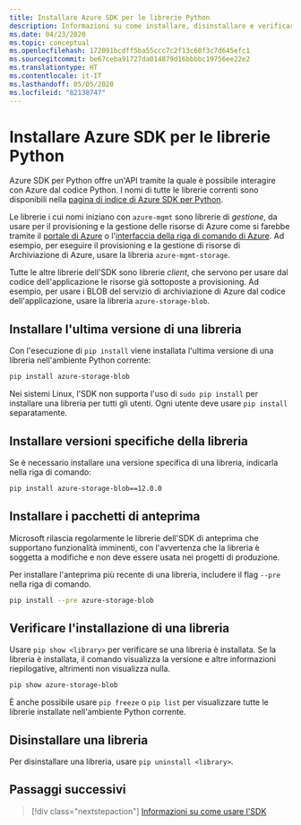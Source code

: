 ```yaml
---
title: Installare Azure SDK per le librerie Python
description: Informazioni su come installare, disinstallare e verificare Azure SDK per le librerie Python tramite pip. Sono inclusi i dettagli per l'installazione di versioni specifiche e pacchetti di anteprima.
ms.date: 04/23/2020
ms.topic: conceptual
ms.openlocfilehash: 172091bcdff5ba55ccc7c2f13c60f3c7d645efc1
ms.sourcegitcommit: be67ceba91727da014879d16bbbbc19756ee22e2
ms.translationtype: HT
ms.contentlocale: it-IT
ms.lasthandoff: 05/05/2020
ms.locfileid: "82138747"
---
```

# <a name="install-azure-sdk-for-python-libraries"></a>Installare Azure SDK per le librerie Python

Azure SDK per Python offre un'API tramite la quale è possibile interagire con Azure dal codice Python. I nomi di tutte le librerie correnti sono disponibili nella [pagina di indice di Azure SDK per Python](https://azure.github.io/azure-sdk/releases/latest/all/python.html).

Le librerie i cui nomi iniziano con `azure-mgmt` sono librerie di *gestione*, da usare per il provisioning e la gestione delle risorse di Azure come si farebbe tramite il [portale di Azure](https://portal.azure.com) o l'[interfaccia della riga di comando di Azure](/cli/azure/install-azure-cli). Ad esempio, per eseguire il provisioning e la gestione di risorse di Archiviazione di Azure, usare la libreria `azure-mgmt-storage`.

Tutte le altre librerie dell'SDK sono librerie *client*, che servono per usare dal codice dell'applicazione le risorse già sottoposte a provisioning. Ad esempio, per usare i BLOB del servizio di archiviazione di Azure dal codice dell'applicazione, usare la libreria `azure-storage-blob`.

## <a name="install-the-latest-version-of-a-library"></a>Installare l'ultima versione di una libreria

Con l'esecuzione di `pip install` viene installata l'ultima versione di una libreria nell'ambiente Python corrente:

```bash
pip install azure-storage-blob
```

Nei sistemi Linux, l'SDK non supporta l'uso di `sudo pip install` per installare una libreria per tutti gli utenti. Ogni utente deve usare `pip install` separatamente.

## <a name="install-specific-library-versions"></a>Installare versioni specifiche della libreria

Se è necessario installare una versione specifica di una libreria, indicarla nella riga di comando:

```bash
pip install azure-storage-blob==12.0.0
```

## <a name="install-preview-packages"></a>Installare i pacchetti di anteprima

Microsoft rilascia regolarmente le librerie dell'SDK di anteprima che supportano funzionalità imminenti, con l'avvertenza che la libreria è soggetta a modifiche e non deve essere usata nei progetti di produzione.

Per installare l'anteprima più recente di una libreria, includere il flag `--pre` nella riga di comando.

```bash
pip install --pre azure-storage-blob
```

## <a name="verify-a-library-installation"></a>Verificare l'installazione di una libreria

Usare `pip show <library>` per verificare se una libreria è installata. Se la libreria è installata, il comando visualizza la versione e altre informazioni riepilogative, altrimenti non visualizza nulla.

```bash
pip show azure-storage-blob
```

È anche possibile usare `pip freeze` o `pip list` per visualizzare tutte le librerie installate nell'ambiente Python corrente.

## <a name="uninstall-a-library"></a>Disinstallare una libreria

Per disinstallare una libreria, usare `pip uninstall <library>`.

## <a name="next-steps"></a>Passaggi successivi

> [!div class="nextstepaction"]
> [Informazioni su come usare l'SDK](azure-sdk-get-started.yml)
